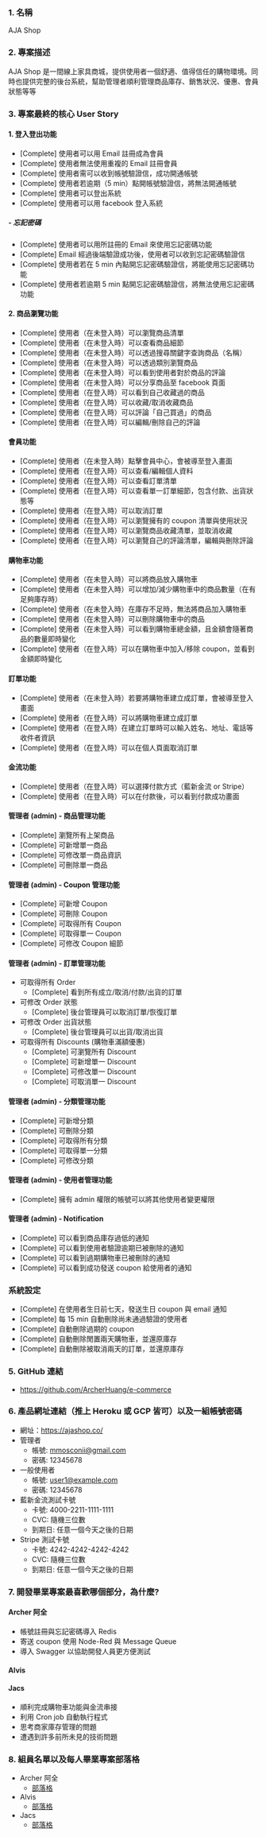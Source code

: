 ### 1. 名稱

AJA Shop

### 2. 專案描述

AJA Shop 是一間線上家具商城，提供使用者一個舒適、值得信任的購物環境。同時也提供完整的後台系統，幫助管理者順利管理商品庫存、銷售狀況、優惠、會員狀態等等

### 3. 專案最終的核心 User Story
#### 1. 登入登出功能
* [Complete] 使用者可以用 Email 註冊成為會員
* [Complete] 使用者無法使用重複的 Email 註冊會員
* [Complete] 使用者需可以收到帳號驗證信，成功開通帳號
* [Complete] 使用者若逾期（5 min）點開帳號驗證信，將無法開通帳號
* [Complete] 使用者可以登出系統
* [Complete] 使用者可以用 facebook 登入系統

##### - 忘記密碼
* [Complete] 使用者可以用所註冊的 Email 來使用忘記密碼功能
* [Complete] Email 經過後端驗證成功後，使用者可以收到忘記密碼驗證信
* [Complete] 使用者若在 5 min 內點開忘記密碼驗證信，將能使用忘記密碼功能
* [Complete] 使用者若逾期 5 min 點開忘記密碼驗證信，將無法使用忘記密碼功能

#### 2. 商品瀏覽功能
* [Complete] 使用者（在未登入時）可以瀏覽商品清單
* [Complete] 使用者（在未登入時）可以查看商品細節
* [Complete] 使用者（在未登入時）可以透過搜尋關鍵字查詢商品（名稱）
* [Complete] 使用者（在未登入時）可以透過類別瀏覽商品
* [Complete] 使用者（在未登入時）可以看到使用者對於商品的評論
* [Complete] 使用者（在未登入時）可以分享商品至 facebook 頁面
* [Complete] 使用者（在登入時）可以看到自己收藏過的商品
* [Complete] 使用者（在登入時）可以收藏/取消收藏商品
* [Complete] 使用者（在登入時）可以評論「自己買過」的商品
* [Complete] 使用者（在登入時）可以編輯/刪除自己的評論

#### 會員功能
* [Complete] 使用者（在未登入時）點擊會員中心，會被導至登入畫面
* [Complete] 使用者（在登入時）可以查看/編輯個人資料
* [Complete] 使用者（在登入時）可以查看訂單清單
* [Complete] 使用者（在登入時）可以查看單一訂單細節，包含付款、出貨狀態等
* [Complete] 使用者（在登入時）可以取消訂單
* [Complete] 使用者（在登入時）可以瀏覽擁有的 coupon 清單與使用狀況
* [Complete] 使用者（在登入時）可以瀏覽商品收藏清單，並取消收藏
* [Complete] 使用者（在登入時）可以瀏覽自己的評論清單，編輯與刪除評論

#### 購物車功能
* [Complete] 使用者（在未登入時）可以將商品放入購物車
* [Complete] 使用者（在未登入時）可以增加/減少購物車中的商品數量（在有足夠庫存時）
* [Complete] 使用者（在未登入時）在庫存不足時，無法將商品加入購物車
* [Complete] 使用者（在未登入時）可以刪除購物車中的商品
* [Complete] 使用者（在未登入時）可以看到購物車總金額，且金額會隨著商品的數量即時變化
* [Complete] 使用者（在登入時）可以在購物車中加入/移除 coupon，並看到金額即時變化

#### 訂單功能
* [Complete] 使用者（在未登入時）若要將購物車建立成訂單，會被導至登入畫面
* [Complete] 使用者（在登入時）可以將購物車建立成訂單
* [Complete] 使用者（在登入時）在建立訂單時可以輸入姓名、地址、電話等收件者資訊
* [Complete] 使用者（在登入時）可以在個人頁面取消訂單

#### 金流功能
* [Complete] 使用者（在登入時）可以選擇付款方式（藍新金流 or Stripe）
* [Complete] 使用者（在登入時）可以在付款後，可以看到付款成功畫面

#### 管理者 (admin) - 商品管理功能
* [Complete] 瀏覽所有上架商品
* [Complete] 可新增單一商品
* [Complete] 可修改單一商品資訊
* [Complete] 可刪除單一商品

#### 管理者 (admin) - Coupon 管理功能
* [Complete] 可新增 Coupon
* [Complete] 可刪除 Coupon
* [Complete] 可取得所有 Coupon
* [Complete] 可取得單一 Coupon
* [Complete] 可修改 Coupon 細節

#### 管理者 (admin) - 訂單管理功能
* 可取得所有 Order
  * [Complete] 看到所有成立/取消/付款/出貨的訂單
* 可修改 Order 狀態
  * [Complete] 後台管理員可以取消訂單/恢復訂單
* 可修改 Order 出貨狀態
  * [Complete] 後台管理員可以出貨/取消出貨
* 可取得所有 Discounts (購物車滿額優惠)
  * [Complete] 可瀏覽所有 Discount
  * [Complete] 可新增單一 Discount
  * [Complete] 可修改單一 Discount
  * [Complete] 可取消單一 Discount

#### 管理者 (admin) - 分類管理功能
* [Complete] 可新增分類
* [Complete] 可刪除分類
* [Complete] 可取得所有分類
* [Complete] 可取得單一分類
* [Complete] 可修改分類

#### 管理者 (admin) - 使用者管理功能
* [Complete] 擁有 admin 權限的帳號可以將其他使用者變更權限

#### 管理者 (admin) - Notification
* [Complete] 可以看到商品庫存過低的通知
* [Complete] 可以看到使用者驗證逾期已被刪除的通知
* [Complete] 可以看到過期購物車已被刪除的通知
* [Complete] 可以看到成功發送 coupon 給使用者的通知

### 系統設定
* [Complete] 在使用者生日前七天，發送生日 coupon 與 email 通知
* [Complete] 每 15 min 自動刪除尚未通過驗證的使用者
* [Complete] 自動刪除過期的 coupon
* [Complete] 自動刪除閒置兩天購物車，並還原庫存
* [Complete] 自動刪除被取消兩天的訂單，並還原庫存

### 5. GitHub 連結
* https://github.com/ArcherHuang/e-commerce

### 6. 產品網址連結（推上 Heroku 或 GCP 皆可）以及一組帳號密碼

* 網址：https://ajashop.co/
* 管理者
    * 帳號: mmosconii@gmail.com
    * 密碼: 12345678
* 一般使用者
    * 帳號: user1@example.com
    * 密碼: 12345678
* 藍新金流測試卡號
    * 卡號: 4000-2211-1111-1111
    * CVC: 隨機三位數
    * 到期日: 任意一個今天之後的日期
* Stripe 測試卡號
    * 卡號: 4242-4242-4242-4242
    * CVC: 隨機三位數
    * 到期日: 任意一個今天之後的日期

### 7. 開發畢業專案最喜歡哪個部分，為什麼?

#### Archer 阿全
* 帳號註冊與忘記密碼導入 Redis
* 寄送 coupon 使用 Node-Red 與 Message Queue 
* 導入 Swagger 以協助開發人員更方便測試

#### Alvis

#### Jacs
* 順利完成購物車功能與金流串接
* 利用 Cron job 自動執行程式
* 思考商家庫存管理的問題
* 遭遇到許多前所未見的技術問題

### 8. 組員名單以及每人畢業專案部落格

* Archer 阿全
    * [部落格](https://medium.com/@archerforwork/%E5%BF%83%E5%BE%97-%E5%B0%88%E6%A1%88%E9%96%8B%E7%99%BC%E7%9A%84%E5%8F%8D%E6%80%9D-79260cf2cf7d)
* Alvis
    * [部落格]()
* Jacs
    * [部落格]()